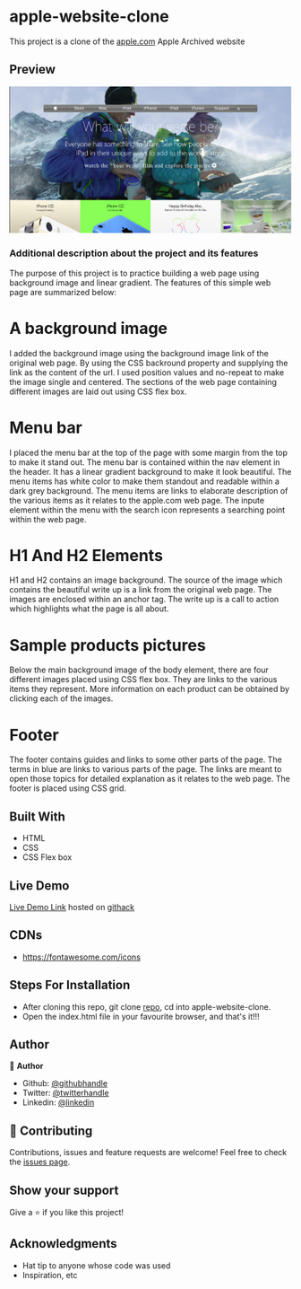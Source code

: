 # apple-website-clone
This project is a clone of the [apple.com](https://web.archive.org/web/20140228164946/http://www.apple.com/) Apple Archived website

## Preview
![image](images/web-page-screenshot.png)

### Additional description about the project and its features
 The purpose of this project is to practice building a web page using background image and linear gradient. The features of this simple web page are summarized below:
# A background image
  I added the background image using the background image link of the original web page. By using the CSS backround property and supplying the link as the content of the url. I used position values and no-repeat to make the image single and centered. The sections of the web page containing different images are laid out using CSS flex box.
# Menu bar
  I placed the menu bar at the top of the page with some margin from the top to make it stand out. The menu bar is contained within the nav element in the header. It has a linear gradient background to make it look beautiful. The menu items has white color to make them standout and readable within a dark grey background. The menu items are links to elaborate description of the various items as it relates to the apple.com web page. The inpute element within the menu with the search icon represents a searching point within the web page.
# H1 And H2 Elements
  H1 and H2 contains an image background. The source of the image which contains the beautiful write up is a link from the original web page. The images are enclosed within an anchor tag. The write up is a call to action which highlights what the page is all about.
# Sample products pictures
  Below the main background image of the body element, there are four different images placed using CSS flex box. They are links to the various items they represent. More information on each product can be obtained by clicking each of the images. 
# Footer
  The footer contains guides and links to some other parts of the page. The terms in blue are links to various parts of the page. The links are meant to open those topics for detailed explanation as it relates to the web page. The footer is placed using CSS grid.

## Built With
- HTML
- CSS
- CSS Flex box

## Live Demo
[Live Demo Link](https://rawcdn.githack.com/Zubenna/apple-website-clone/6142f18c97088374b538c123457c79e83bfc7fbf/index.html) hosted on [githack](https://raw.githack.com)

## CDNs
- https://fontawesome.com/icons

## Steps For Installation
- After cloning this repo, git clone [repo](https://github.com/Zubenna/apple-website-clone.git), cd into apple-website-clone.
- Open the index.html file in your favourite browser, and that's it!!!

## Author
👤 **Author**
- Github: [@githubhandle](https://github.com/zubenna)
- Twitter: [@twitterhandle](https://twitter.com/zubenna)
- Linkedin: [@linkedin](https://linkedin.com/in/nnamdi-emelu-08b14340/)

## 🤝 Contributing
Contributions, issues and feature requests are welcome!
Feel free to check the [issues page](issues/).

## Show your support
Give a ⭐️ if you like this project!

## Acknowledgments
- Hat tip to anyone whose code was used
- Inspiration, etc


